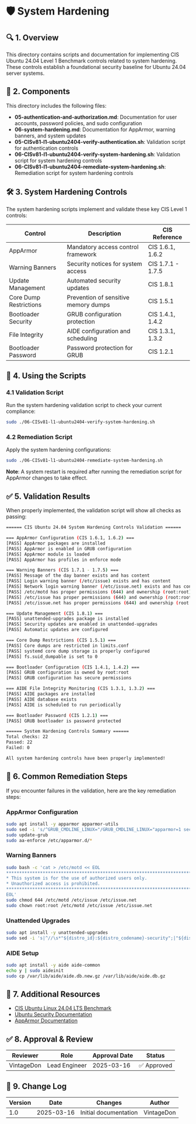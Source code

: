 <!-- 
---
title: "System Hardening - CIS Ubuntu 24.04"
description: "Guide for implementing CIS Ubuntu 24.04 Level 1 system hardening controls"
author: "VintageDon"
tags: ["security", "hardening", "cis", "ubuntu", "apparmor", "compliance"]
category: "Security"
kb_type: "Reference"
version: "1.0"
status: "Published"
last_updated: "2025-03-16"
---
-->

# 🛡️ **System Hardening**

## 🔍 **1. Overview**

This directory contains scripts and documentation for implementing CIS Ubuntu 24.04 Level 1 Benchmark controls related to system hardening. These controls establish a foundational security baseline for Ubuntu 24.04 server systems.

## 📂 **2. Components**

This directory includes the following files:

- **05-authentication-and-authorization.md**: Documentation for user accounts, password policies, and sudo configuration
- **06-system-hardening.md**: Documentation for AppArmor, warning banners, and system updates
- **05-CISv81-l1-ubuntu2404-verify-authentication.sh**: Validation script for authentication controls
- **06-CISv81-l1-ubuntu2404-verify-system-hardening.sh**: Validation script for system hardening controls
- **06-CISv81-l1-ubuntu2404-remediate-system-hardening.sh**: Remediation script for system hardening controls

## 🛠️ **3. System Hardening Controls**

The system hardening scripts implement and validate these key CIS Level 1 controls:

| **Control** | **Description** | **CIS Reference** |
|-------------|----------------|-------------------|
| AppArmor | Mandatory access control framework | CIS 1.6.1, 1.6.2 |
| Warning Banners | Security notices for system access | CIS 1.7.1 - 1.7.5 |
| Update Management | Automated security updates | CIS 1.8.1 |
| Core Dump Restrictions | Prevention of sensitive memory dumps | CIS 1.5.1 |
| Bootloader Security | GRUB configuration protection | CIS 1.4.1, 1.4.2 |
| File Integrity | AIDE configuration and scheduling | CIS 1.3.1, 1.3.2 |
| Bootloader Password | Password protection for GRUB | CIS 1.2.1 |

## 🔧 **4. Using the Scripts**

### **4.1 Validation Script**

Run the system hardening validation script to check your current compliance:

```bash
sudo ./06-CISv81-l1-ubuntu2404-verify-system-hardening.sh
```

### **4.2 Remediation Script**

Apply the system hardening configurations:

```bash
sudo ./06-CISv81-l1-ubuntu2404-remediate-system-hardening.sh
```

**Note**: A system restart is required after running the remediation script for AppArmor changes to take effect.

## ✅ **5. Validation Results**

When properly implemented, the validation script will show all checks as passing:

```bash
====== CIS Ubuntu 24.04 System Hardening Controls Validation ======

=== AppArmor Configuration (CIS 1.6.1, 1.6.2) ===
[PASS] AppArmor packages are installed
[PASS] AppArmor is enabled in GRUB configuration
[PASS] AppArmor module is loaded
[PASS] AppArmor has profiles in enforce mode

=== Warning Banners (CIS 1.7.1 - 1.7.5) ===
[PASS] Message of the day banner exists and has content
[PASS] Login warning banner (/etc/issue) exists and has content
[PASS] Network login warning banner (/etc/issue.net) exists and has content
[PASS] /etc/motd has proper permissions (644) and ownership (root:root)
[PASS] /etc/issue has proper permissions (644) and ownership (root:root)
[PASS] /etc/issue.net has proper permissions (644) and ownership (root:root)

=== Update Management (CIS 1.8.1) ===
[PASS] unattended-upgrades package is installed
[PASS] Security updates are enabled in unattended-upgrades
[PASS] Automatic updates are configured

=== Core Dump Restrictions (CIS 1.5.1) ===
[PASS] Core dumps are restricted in limits.conf
[PASS] systemd core dump storage is properly configured
[PASS] fs.suid_dumpable is set to 0

=== Bootloader Configuration (CIS 1.4.1, 1.4.2) ===
[PASS] GRUB configuration is owned by root:root
[PASS] GRUB configuration has secure permissions

=== AIDE File Integrity Monitoring (CIS 1.3.1, 1.3.2) ===
[PASS] AIDE packages are installed
[PASS] AIDE database exists
[PASS] AIDE is scheduled to run periodically

=== Bootloader Password (CIS 1.2.1) ===
[PASS] GRUB bootloader is password protected

====== System Hardening Controls Summary ======
Total checks: 22
Passed: 22
Failed: 0

All system hardening controls have been properly implemented!
```

## 🧰 **6. Common Remediation Steps**

If you encounter failures in the validation, here are the key remediation steps:

### **AppArmor Configuration**

```bash
sudo apt install -y apparmor apparmor-utils
sudo sed -i 's/^GRUB_CMDLINE_LINUX="/GRUB_CMDLINE_LINUX="apparmor=1 security=apparmor /' /etc/default/grub
sudo update-grub
sudo aa-enforce /etc/apparmor.d/*
```

### **Warning Banners**

```bash
sudo bash -c 'cat > /etc/motd << EOL
**************************************************************************
* This system is for the use of authorized users only.                   *
* Unauthorized access is prohibited.                                     *
**************************************************************************
EOL'
sudo chmod 644 /etc/motd /etc/issue /etc/issue.net
sudo chown root:root /etc/motd /etc/issue /etc/issue.net
```

### **Unattended Upgrades**

```bash
sudo apt install -y unattended-upgrades
sudo sed -i 's|^//\s*"${distro_id}:${distro_codename}-security";|"${distro_id}:${distro_codename}-security";|' /etc/apt/apt.conf.d/50unattended-upgrades
```

### **AIDE Setup**

```bash
sudo apt install -y aide aide-common
echo y | sudo aideinit
sudo cp /var/lib/aide/aide.db.new.gz /var/lib/aide/aide.db.gz
```

## 🔗 **7. Additional Resources**

- [CIS Ubuntu Linux 24.04 LTS Benchmark](https://www.cisecurity.org/benchmark/ubuntu_linux)
- [Ubuntu Security Documentation](https://ubuntu.com/security/documentation)
- [AppArmor Documentation](https://gitlab.com/apparmor/apparmor/-/wikis/home)

## ✅ **8. Approval & Review**

| **Reviewer** | **Role** | **Approval Date** | **Status** |
|-------------|---------|------------------|------------|
| VintageDon | Lead Engineer | 2025-03-16 | ✅ Approved |

## 📜 **9. Change Log**

| **Version** | **Date** | **Changes** | **Author** |
|------------|---------|-------------|------------|
| 1.0 | 2025-03-16 | Initial documentation | VintageDon |
